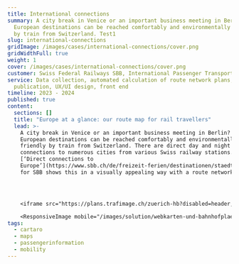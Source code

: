 ```yaml
---
title: International connections
summary: A city break in Venice or an important business meeting in Berlin? Many
  European destinations can be reached comfortably and environmentally friendly
  by train from Switzerland. Test1
slug: international-connections
gridImage: /images/cases/international-connections/cover.png
gridWidthFull: true
weight: 1
cover: /images/cases/international-connections/cover.png
customer: Swiss Federal Railways SBB, International Passenger Transport
service: Data collection, automated calculation of route network plans, map
  publication, UX/UI design, front end
timeline: 2023 - 2024
published: true
content:
  sections: []
  title: "Europe at a glance: our route map for rail travellers"
  lead: >-
    A city break in Venice or an important business meeting in Berlin? Many
    European destinations can be reached comfortably and environmentally
    friendly by train from Switzerland. There are direct day and night
    connections to numerous cities from various Swiss railway stations. Our map
    [‘Direct connections to
    Europe’](https://www.sbb.ch/de/freizeit-ferien/destinationen/staedte-laender-europa.html)
    for SBB shows this in a visually appealing way with a route network map.




    <iframe src="https://plans.trafimage.ch/zuerich-hb?disabled=header,footer" width="100%" height="600" title="interactive train station map" class="block-desktop border-gray-lighter border-2" />

    <ResponsiveImage mobile="/images/solution/webkarten-und-bahnhofplaene/bahnhofplan.png" alt="interactive train station map" />
tags:
  - cartaro
  - maps
  - passengerinformation
  - mobility
---
```

